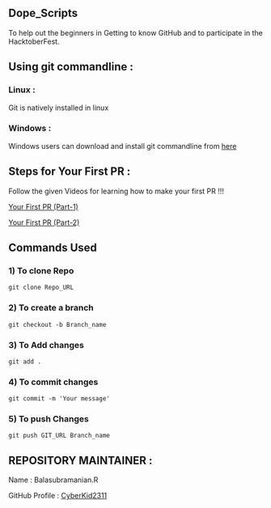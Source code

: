 ## Dope_Scripts
To help out the beginners in Getting to know GitHub and to participate in the HacktoberFest. 

## Using git commandline :
### Linux :
Git is natively installed in linux
### Windows :
Windows users can download and install git commandline from [here](https://git-scm.com/downloads)


## Steps for Your First PR :
Follow the given Videos for learning how to make your first PR !!!

[Your First PR (Part-1)](https://youtu.be/lgGBELUIQio)

[Your First PR (Part-2)](https://youtu.be/W1Lryq-afSo)



## Commands Used
### 1) To clone Repo
`git clone Repo_URL`

### 2) To create a branch
`git checkout -b Branch_name`

### 3) To Add changes
`git add .`

### 4) To commit changes
`git commit -m 'Your message'`

### 5) To push Changes
`git push GIT_URL Branch_name`


## REPOSITORY MAINTAINER :
Name : Balasubramanian.R

GitHub Profile : [CyberKid2311](https://github.com/Cyberkid2311)

